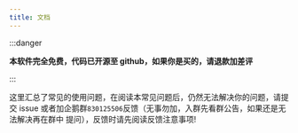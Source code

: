 ```yaml
---
title: 文档
---
```


:::danger

**本软件完全免费，代码已开源至 github，如果你是买的，请退款加差评**

:::

这里汇总了常见的使用问题，在阅读本常见问题后，仍然无法解决你的问题，请提交 issue
或者加企鹅群`830125506`反馈（无事勿加，入群先看群公告，如果还是无法解决再在群中
提问），反馈时请先阅读反馈注意事项!
